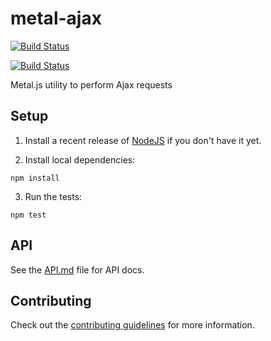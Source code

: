 # metal-ajax

[![Build Status](https://travis-ci.org/metal/metal-ajax.svg?branch=master)](https://travis-ci.org/metal/metal-ajax)

[![Build Status](https://saucelabs.com/browser-matrix/metal-ajax.svg)](https://saucelabs.com/beta/builds/ff7b6c3bec2e49cd80c02db948bc88ce)

Metal.js utility to perform Ajax requests

## Setup

1. Install a recent release of [NodeJS](https://nodejs.org/en/download/) if you
don't have it yet.

2. Install local dependencies:

  ```
  npm install
  ```

3. Run the tests:

  ```
  npm test
  ```

## API

See the [API.md](https://github.com/metal/metal-ajax/blob/master/API.md) file for API docs.

## Contributing

Check out the [contributing guidelines](https://github.com/metal/metal-ajax/blob/master/CONTRIBUTING.md) for more information.
